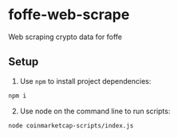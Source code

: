 # foffe-web-scrape

Web scraping crypto data for foffe

## Setup

1. Use `npm` to install project dependencies:

```bash
npm i
```

2. Use node on the command line to run scripts:

```bash
node coinmarketcap-scripts/index.js
```
